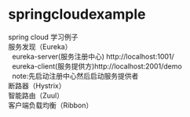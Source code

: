 # springcloudexample
spring cloud 学习例子<br>
服务发现（Eureka）<br>
&nbsp;&nbsp;eureka-server(服务注册中心) http://localhost:1001/ <br>
&nbsp;&nbsp;eureka-client(服务提供方)http://localhost:2001/demo <br>
&nbsp;&nbsp;note:先启动注册中心然后启动服务提供者<br>
断路器（Hystrix）<br>
智能路由（Zuul）<br>
客户端负载均衡（Ribbon）<br>


